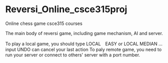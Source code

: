 Reversi_Online_csce315proj
==========================

Online chess game csce315 courses

The main body of reversi game, including game mechanism, AI and server.

To play a local game, you should type LOCAL　EASY or LOCAL MEDIAN ...
input UNDO can cancel your last action
To paly remote game, you need to run your server or connect to others' server with a port number.
